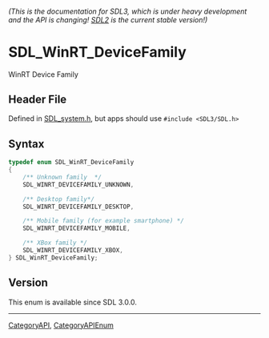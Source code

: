 ###### (This is the documentation for SDL3, which is under heavy development and the API is changing! [SDL2](https://wiki.libsdl.org/SDL2/) is the current stable version!)
# SDL_WinRT_DeviceFamily

WinRT Device Family

## Header File

Defined in [SDL_system.h](https://github.com/libsdl-org/SDL/blob/main/include/SDL3/SDL_system.h), but apps should use `#include <SDL3/SDL.h>`

## Syntax

```c
typedef enum SDL_WinRT_DeviceFamily
{
    /** Unknown family  */
    SDL_WINRT_DEVICEFAMILY_UNKNOWN,

    /** Desktop family*/
    SDL_WINRT_DEVICEFAMILY_DESKTOP,

    /** Mobile family (for example smartphone) */
    SDL_WINRT_DEVICEFAMILY_MOBILE,

    /** XBox family */
    SDL_WINRT_DEVICEFAMILY_XBOX,
} SDL_WinRT_DeviceFamily;
```

## Version

This enum is available since SDL 3.0.0.

----
[CategoryAPI](CategoryAPI), [CategoryAPIEnum](CategoryAPIEnum)

